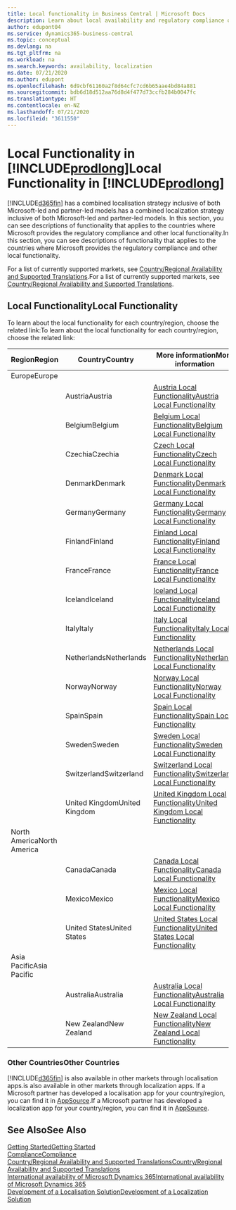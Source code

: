 ```yaml
---
title: Local functionality in Business Central | Microsoft Docs
description: Learn about local availability and regulatory compliance of Dynamics 365 Business Central.
author: edupont04
ms.service: dynamics365-business-central
ms.topic: conceptual
ms.devlang: na
ms.tgt_pltfrm: na
ms.workload: na
ms.search.keywords: availability, localization
ms.date: 07/21/2020
ms.author: edupont
ms.openlocfilehash: 6d9cbf61160a2f8d64cfc7cd6b65aae4bd84a881
ms.sourcegitcommit: bdb6d18d512aa76d8d4f477d73ccfb284b0047fc
ms.translationtype: HT
ms.contentlocale: en-NZ
ms.lasthandoff: 07/21/2020
ms.locfileid: "3611550"
---
```

# <a name="local-functionality-in-prodlong"></a><span data-ttu-id="3e8ef-103">Local Functionality in [!INCLUDE[prodlong](includes/prodlong.md)]</span><span class="sxs-lookup"><span data-stu-id="3e8ef-103">Local Functionality in [!INCLUDE[prodlong](includes/prodlong.md)]</span></span>

[!INCLUDE[d365fin](includes/d365fin_md.md)] <span data-ttu-id="3e8ef-104">has a combined localisation strategy inclusive of both Microsoft-led and partner-led models.</span><span class="sxs-lookup"><span data-stu-id="3e8ef-104">has a combined localization strategy inclusive of both Microsoft-led and partner-led models.</span></span> <span data-ttu-id="3e8ef-105">In this section, you can see descriptions of functionality that applies to the countries where Microsoft provides the regulatory compliance and other local functionality.</span><span class="sxs-lookup"><span data-stu-id="3e8ef-105">In this section, you can see descriptions of functionality that applies to the countries where Microsoft provides the regulatory compliance and other local functionality.</span></span>  

<span data-ttu-id="3e8ef-106">For a list of currently supported markets, see [Country/Regional Availability and Supported Translations](/dynamics365/business-central/dev-itpro/compliance/apptest-countries-and-translations?toc=/dynamics365/business-central/toc.json).</span><span class="sxs-lookup"><span data-stu-id="3e8ef-106">For a list of currently supported markets, see [Country/Regional Availability and Supported Translations](/dynamics365/business-central/dev-itpro/compliance/apptest-countries-and-translations?toc=/dynamics365/business-central/toc.json).</span></span>  

## <a name="local-functionality"></a><span data-ttu-id="3e8ef-107">Local Functionality</span><span class="sxs-lookup"><span data-stu-id="3e8ef-107">Local Functionality</span></span>

<span data-ttu-id="3e8ef-108">To learn about the local functionality for each country/region, choose the related link:</span><span class="sxs-lookup"><span data-stu-id="3e8ef-108">To learn about the local functionality for each country/region, choose the related link:</span></span>

| <span data-ttu-id="3e8ef-109">Region</span><span class="sxs-lookup"><span data-stu-id="3e8ef-109">Region</span></span> | <span data-ttu-id="3e8ef-110">Country</span><span class="sxs-lookup"><span data-stu-id="3e8ef-110">Country</span></span> | <span data-ttu-id="3e8ef-111">More information</span><span class="sxs-lookup"><span data-stu-id="3e8ef-111">More information</span></span> |
| --- | --- |--- |
| <span data-ttu-id="3e8ef-112">Europe</span><span class="sxs-lookup"><span data-stu-id="3e8ef-112">Europe</span></span> |  | |
|        | <span data-ttu-id="3e8ef-113">Austria</span><span class="sxs-lookup"><span data-stu-id="3e8ef-113">Austria</span></span> | [<span data-ttu-id="3e8ef-114">Austria Local Functionality</span><span class="sxs-lookup"><span data-stu-id="3e8ef-114">Austria Local Functionality</span></span>](localfunctionality/austria/austria-local-functionality.md) |
|        | <span data-ttu-id="3e8ef-115">Belgium</span><span class="sxs-lookup"><span data-stu-id="3e8ef-115">Belgium</span></span> | [<span data-ttu-id="3e8ef-116">Belgium Local Functionality</span><span class="sxs-lookup"><span data-stu-id="3e8ef-116">Belgium Local Functionality</span></span>](localfunctionality/belgium/belgium-local-functionality.md) |
|        | <span data-ttu-id="3e8ef-117">Czechia</span><span class="sxs-lookup"><span data-stu-id="3e8ef-117">Czechia</span></span> | [<span data-ttu-id="3e8ef-118">Czech Local Functionality</span><span class="sxs-lookup"><span data-stu-id="3e8ef-118">Czech Local Functionality</span></span>](localfunctionality/czech/czech-local-functionality.md) |
|        | <span data-ttu-id="3e8ef-119">Denmark</span><span class="sxs-lookup"><span data-stu-id="3e8ef-119">Denmark</span></span> | [<span data-ttu-id="3e8ef-120">Denmark Local Functionality</span><span class="sxs-lookup"><span data-stu-id="3e8ef-120">Denmark Local Functionality</span></span>](localfunctionality/denmark/denmark-local-functionality.md) |
|        | <span data-ttu-id="3e8ef-121">Germany</span><span class="sxs-lookup"><span data-stu-id="3e8ef-121">Germany</span></span> | [<span data-ttu-id="3e8ef-122">Germany Local Functionality</span><span class="sxs-lookup"><span data-stu-id="3e8ef-122">Germany Local Functionality</span></span>](localfunctionality/germany/germany-local-functionality.md) |
|        | <span data-ttu-id="3e8ef-123">Finland</span><span class="sxs-lookup"><span data-stu-id="3e8ef-123">Finland</span></span> | [<span data-ttu-id="3e8ef-124">Finland Local Functionality</span><span class="sxs-lookup"><span data-stu-id="3e8ef-124">Finland Local Functionality</span></span>](localfunctionality/finland/finland-local-functionality.md) |
|        | <span data-ttu-id="3e8ef-125">France</span><span class="sxs-lookup"><span data-stu-id="3e8ef-125">France</span></span> | [<span data-ttu-id="3e8ef-126">France Local Functionality</span><span class="sxs-lookup"><span data-stu-id="3e8ef-126">France Local Functionality</span></span>](localfunctionality/france/france-local-functionality.md) |
|        | <span data-ttu-id="3e8ef-127">Iceland</span><span class="sxs-lookup"><span data-stu-id="3e8ef-127">Iceland</span></span> | [<span data-ttu-id="3e8ef-128">Iceland Local Functionality</span><span class="sxs-lookup"><span data-stu-id="3e8ef-128">Iceland Local Functionality</span></span>](localfunctionality/iceland/iceland-local-functionality.md) |
|        | <span data-ttu-id="3e8ef-129">Italy</span><span class="sxs-lookup"><span data-stu-id="3e8ef-129">Italy</span></span> | [<span data-ttu-id="3e8ef-130">Italy Local Functionality</span><span class="sxs-lookup"><span data-stu-id="3e8ef-130">Italy Local Functionality</span></span>](localfunctionality/italy/italy-local-functionality.md) |
|        | <span data-ttu-id="3e8ef-131">Netherlands</span><span class="sxs-lookup"><span data-stu-id="3e8ef-131">Netherlands</span></span> | [<span data-ttu-id="3e8ef-132">Netherlands Local Functionality</span><span class="sxs-lookup"><span data-stu-id="3e8ef-132">Netherlands Local Functionality</span></span>](localfunctionality/netherlands/netherlands-local-functionality.md) |
|        | <span data-ttu-id="3e8ef-133">Norway</span><span class="sxs-lookup"><span data-stu-id="3e8ef-133">Norway</span></span> | [<span data-ttu-id="3e8ef-134">Norway Local Functionality</span><span class="sxs-lookup"><span data-stu-id="3e8ef-134">Norway Local Functionality</span></span>](localfunctionality/norway/norway-local-functionality.md) |
|        | <span data-ttu-id="3e8ef-135">Spain</span><span class="sxs-lookup"><span data-stu-id="3e8ef-135">Spain</span></span> | [<span data-ttu-id="3e8ef-136">Spain Local Functionality</span><span class="sxs-lookup"><span data-stu-id="3e8ef-136">Spain Local Functionality</span></span>](localfunctionality/spain/spain-local-functionality.md) |
|        | <span data-ttu-id="3e8ef-137">Sweden</span><span class="sxs-lookup"><span data-stu-id="3e8ef-137">Sweden</span></span> | [<span data-ttu-id="3e8ef-138">Sweden Local Functionality</span><span class="sxs-lookup"><span data-stu-id="3e8ef-138">Sweden Local Functionality</span></span>](localfunctionality/sweden/sweden-local-functionality.md) |
|        | <span data-ttu-id="3e8ef-139">Switzerland</span><span class="sxs-lookup"><span data-stu-id="3e8ef-139">Switzerland</span></span> | [<span data-ttu-id="3e8ef-140">Switzerland Local Functionality</span><span class="sxs-lookup"><span data-stu-id="3e8ef-140">Switzerland Local Functionality</span></span>](localfunctionality/switzerland/switzerland-local-functionality.md) |
|        | <span data-ttu-id="3e8ef-141">United Kingdom</span><span class="sxs-lookup"><span data-stu-id="3e8ef-141">United Kingdom</span></span> | [<span data-ttu-id="3e8ef-142">United Kingdom Local Functionality</span><span class="sxs-lookup"><span data-stu-id="3e8ef-142">United Kingdom Local Functionality</span></span>](localfunctionality/unitedkingdom/united-kingdom-local-functionality.md) |
| <span data-ttu-id="3e8ef-143">North America</span><span class="sxs-lookup"><span data-stu-id="3e8ef-143">North America</span></span> |       |  |
|        | <span data-ttu-id="3e8ef-144">Canada</span><span class="sxs-lookup"><span data-stu-id="3e8ef-144">Canada</span></span>|[<span data-ttu-id="3e8ef-145">Canada Local Functionality</span><span class="sxs-lookup"><span data-stu-id="3e8ef-145">Canada Local Functionality</span></span>](localfunctionality/canada/canada-local-functionality.md) |
|        | <span data-ttu-id="3e8ef-146">Mexico</span><span class="sxs-lookup"><span data-stu-id="3e8ef-146">Mexico</span></span> | [<span data-ttu-id="3e8ef-147">Mexico Local Functionality</span><span class="sxs-lookup"><span data-stu-id="3e8ef-147">Mexico Local Functionality</span></span>](localfunctionality/mexico/mexico-local-functionality.md) |
|        | <span data-ttu-id="3e8ef-148">United States</span><span class="sxs-lookup"><span data-stu-id="3e8ef-148">United States</span></span>|[<span data-ttu-id="3e8ef-149">United States Local Functionality</span><span class="sxs-lookup"><span data-stu-id="3e8ef-149">United States Local Functionality</span></span>](localfunctionality/unitedstates/united-states-local-functionality.md) |
| <span data-ttu-id="3e8ef-150">Asia Pacific</span><span class="sxs-lookup"><span data-stu-id="3e8ef-150">Asia Pacific</span></span> |       |  |
|        | <span data-ttu-id="3e8ef-151">Australia</span><span class="sxs-lookup"><span data-stu-id="3e8ef-151">Australia</span></span> | [<span data-ttu-id="3e8ef-152">Australia Local Functionality</span><span class="sxs-lookup"><span data-stu-id="3e8ef-152">Australia Local Functionality</span></span>](localfunctionality/australia/australia-local-functionality.md) |
|        | <span data-ttu-id="3e8ef-153">New Zealand</span><span class="sxs-lookup"><span data-stu-id="3e8ef-153">New Zealand</span></span> | [<span data-ttu-id="3e8ef-154">New Zealand Local Functionality</span><span class="sxs-lookup"><span data-stu-id="3e8ef-154">New Zealand Local Functionality</span></span>](localfunctionality/newzealand/new-zealand-local-functionality.md) |

### <a name="other-countries"></a><span data-ttu-id="3e8ef-155">Other Countries</span><span class="sxs-lookup"><span data-stu-id="3e8ef-155">Other Countries</span></span>

[!INCLUDE[d365fin](includes/d365fin_md.md)] <span data-ttu-id="3e8ef-156">is also available in other markets through localisation apps.</span><span class="sxs-lookup"><span data-stu-id="3e8ef-156">is also available in other markets through localization apps.</span></span> <span data-ttu-id="3e8ef-157">If a Microsoft partner has developed a localisation app for your country/region, you can find it in [AppSource](https://appsource.microsoft.com/product/dynamics-365-business-central/).</span><span class="sxs-lookup"><span data-stu-id="3e8ef-157">If a Microsoft partner has developed a localization app for your country/region, you can find it in [AppSource](https://appsource.microsoft.com/product/dynamics-365-business-central/).</span></span>

## <a name="see-also"></a><span data-ttu-id="3e8ef-158">See Also</span><span class="sxs-lookup"><span data-stu-id="3e8ef-158">See Also</span></span>

[<span data-ttu-id="3e8ef-159">Getting Started</span><span class="sxs-lookup"><span data-stu-id="3e8ef-159">Getting Started</span></span>](product-get-started.md)  
[<span data-ttu-id="3e8ef-160">Compliance</span><span class="sxs-lookup"><span data-stu-id="3e8ef-160">Compliance</span></span>](compliance/compliance-overview.md)  
[<span data-ttu-id="3e8ef-161">Country/Regional Availability and Supported Translations</span><span class="sxs-lookup"><span data-stu-id="3e8ef-161">Country/Regional Availability and Supported Translations</span></span>](/dynamics365/business-central/dev-itpro/compliance/apptest-countries-and-translations?toc=/dynamics365/business-central/toc.json)  
[<span data-ttu-id="3e8ef-162">International availability of Microsoft Dynamics 365</span><span class="sxs-lookup"><span data-stu-id="3e8ef-162">International availability of Microsoft Dynamics 365</span></span>](/dynamics365/get-started/availability)  
[<span data-ttu-id="3e8ef-163">Development of a Localisation Solution</span><span class="sxs-lookup"><span data-stu-id="3e8ef-163">Development of a Localization Solution</span></span>](/dynamics365/business-central/dev-itpro/developer/readiness/readiness-develop-localization)  
